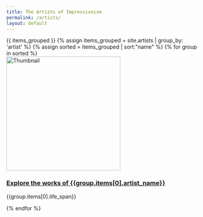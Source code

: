 ```yaml
---
title: The Artists of Impressionism
permalink: /artists/
layout: default
---
```

<div class="row">
{{ items_grouped }}
{% assign items_grouped = site.artists | group_by: 'artist' %}
{% assign sorted = items_grouped | sort:"name" %}
  {% for group in sorted %}
    <div class="col-md-4 mb-3">
      <div class="card h-100" >
        <a href="{{site.url}}{{site.baseurl}}/artists/{{ group.name }}" class="stretched-link">
          <img class="card-img-top square" src="{{ group.items[0].preview}}" alt="Thumbnail" width="300" height="300"/>
        </a>
        <div class="card-body">
          <h3 class="lead mt-2">
            <a href="{{site.url}}{{site.baseurl}}/artists/{{ group.name }}" class="stretched-link">Explore the works of {{group.items[0].artist_name}}</a>
          </h3>
          <p class="text-info">{{group.items[0].life_span}}</p>
        </div>
      </div>
    </div>
  {% endfor %}
</div>
